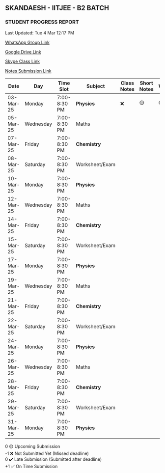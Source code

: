 ## SKANDAESH - IITJEE - B2 BATCH

### STUDENT PROGRESS REPORT

Last Updated: Tue 4 Mar 12:17 PM

[WhatsApp Group Link](https://chat.whatsapp.com/H6FyaXnzfB2JJCCgXp27s5)

[Google Drive Link](https://drive.google.com/drive/folders/1NOIOs7S4-94Z54XTygiZffuKPGBe5Z5I?usp=drive_link)

[Skype Class Link](https://join.skype.com/qTgv34k7jW4S)

[Notes Submission Link](https://forms.gle/bvWdTWgLTz1ocF2h7)

| Date       | Day        | Time Slot      | Subject           | Class Notes | Short Notes | Worksheet |
|------------|------------|----------------|-------------------|-------------|-------------|-----------|
| 03-Mar-25  | Monday    | 7:00-8:30 PM  | **Physics**         |      ❌     |      🟡     |     🟡     |
| 05-Mar-25  | Wednesday | 7:00-8:30 PM  | Maths               |             |             |           |
| 07-Mar-25  | Friday    | 7:00-8:30 PM  | **Chemistry**       |             |             |           |
| 08-Mar-25  | Saturday  | 7:00-8:30 PM  | Worksheet/Exam      |             |             |           |
| 10-Mar-25  | Monday    | 7:00-8:30 PM  | **Physics**         |             |             |           |
| 12-Mar-25  | Wednesday | 7:00-8:30 PM  | Maths               |             |             |           |
| 14-Mar-25  | Friday    | 7:00-8:30 PM  | **Chemistry**       |             |             |           |
| 15-Mar-25  | Saturday  | 7:00-8:30 PM  | Worksheet/Exam      |             |             |           |
| 17-Mar-25  | Monday    | 7:00-8:30 PM  | **Physics**         |             |             |           |
| 19-Mar-25  | Wednesday | 7:00-8:30 PM  | Maths               |             |             |           |
| 21-Mar-25  | Friday    | 7:00-8:30 PM  | **Chemistry**       |             |             |           |
| 22-Mar-25  | Saturday  | 7:00-8:30 PM  | Worksheet/Exam      |             |             |           |
| 24-Mar-25  | Monday    | 7:00-8:30 PM  | **Physics**         |             |             |           |
| 26-Mar-25  | Wednesday | 7:00-8:30 PM  | Maths               |             |             |           |
| 28-Mar-25  | Friday    | 7:00-8:30 PM  | **Chemistry**       |             |             |           |
| 29-Mar-25  | Saturday  | 7:00-8:30 PM  | Worksheet/Exam      |             |             |           |
| 31-Mar-25  | Monday    | 7:00-8:30 PM  | **Physics**         |             |             |           |

0 🟡 Upcoming Submission\
-1 ❌ Not Submitted Yet (Missed deadline)\
0 ✔️ Late Submission (Submitted after deadline)\
+1 ✅ On Time Submission
